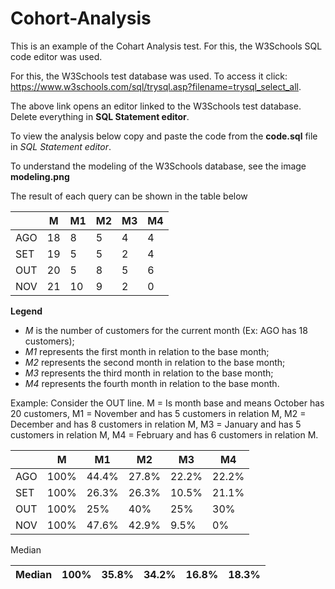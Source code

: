 # Cohort-Analysis
This is an example of the Cohart Analysis test. For this, the W3Schools SQL code editor was used. 

For this, the W3Schools test database was used. To access it click: https://www.w3schools.com/sql/trysql.asp?filename=trysql_select_all.

The above link opens an editor linked to the W3Schools test database. Delete everything in **SQL Statement editor**.

To view the analysis below copy and paste the code from the **code.sql** file in *SQL Statement editor*.

To understand the modeling of the W3Schools database, see the image **modeling.png**

The result of each query can be shown in the table below

|     | M  | M1 | M2 | M3 | M4 |
|-----|----|----|----|----|----|
| AGO | 18 | 8  | 5  | 4  | 4  |
| SET | 19 | 5  | 5  | 2  | 4  |
| OUT | 20 | 5  | 8  | 5  | 6  |
| NOV | 21 | 10 | 9  | 2  | 0  |

**Legend**
  - *M* is the number of customers for the current month (Ex: AGO has 18 customers);
  - *M1* represents the first month in relation to the base month;
  - *M2* represents the second month in relation to the base month;
  - *M3* represents the third month in relation to the base month;
  - *M4* represents the fourth month in relation to the base month.

Example: Consider the OUT line. M =  Is month base and means October has 20 customers, M1 = November and has 5 customers in relation M, M2 = December and has 8 customers in relation M, M3 = January and has 5 customers in relation M, M4 = February and has 6 customers in relation M.

|     | M    | M1    | M2    | M3    | M4    |
|-----|------|-------|-------|-------|-------|
| AGO | 100% | 44.4% | 27.8% | 22.2% | 22.2% |
| SET | 100% | 26.3% | 26.3% | 10.5% | 21.1% |
| OUT | 100% | 25%   | 40%   | 25%   | 30%   |
| NOV | 100% | 47.6% | 42.9% | 9.5%  | 0%    |

Median

| Median | 100% | 35.8% | 34.2% | 16.8% | 18.3% |
|--------|------|-------|-------|-------|-------|


  

